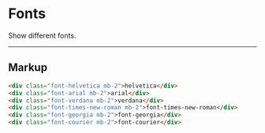 # Fonts

Show different fonts.

<hr />

## Markup

```html
<div class="font-helvetica mb-2">helvetica</div>
<div class="font-arial mb-2">arial</div>
<div class="font-verdana mb-2">verdana</div>
<div class="font-times-new-roman mb-2">font-times-new-roman</div>
<div class="font-georgia mb-2">font-georgia</div>
<div class="font-courier mb-2">font-courier</div>
```
